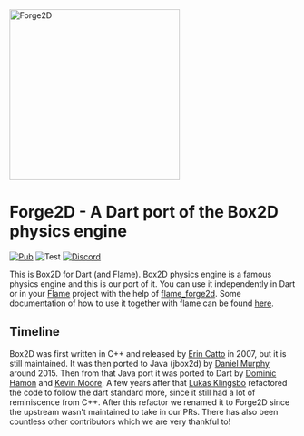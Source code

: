 <img alt="Forge2D" src="https://raw.githubusercontent.com/flame-engine/forge2d/master/design/with-text.png" width="300" />

# Forge2D - A Dart port of the Box2D physics engine
[![Pub](https://img.shields.io/pub/v/forge2d.svg?style=popout)](https://pub.dartlang.org/packages/forge2d) ![Test](https://github.com/flame-engine/forge2d/workflows/Test/badge.svg?branch=master&event=push) [![Discord](https://img.shields.io/discord/509714518008528896.svg)](https://discord.gg/pxrBmy4)

This is Box2D for Dart (and Flame).
Box2D physics engine is a famous physics engine and this is our port of it.
You can use it independently in Dart or in your [Flame](https://github.com/flame-engine/flame) project with the help of [flame_forge2d](https://github.com/flame-engine/flame_forge2d).
Some documentation of how to use it together with flame can be found [here](https://github.com/flame-engine/flame/blob/master/doc/box2d.md).

## Timeline
Box2D was first written in C++ and released by [Erin Catto](https://github.com/erincatto) in 2007, but it is still maintained.
It was then ported to Java (jbox2d) by [Daniel Murphy](https://github.com/dmurph) around 2015.
Then from that Java port it was ported to Dart by [Dominic Hamon](https://github.com/dominichamon) and [Kevin Moore](https://github.com/kevmoo).
A few years after that [Lukas Klingsbo](https://github.com/spydon) refactored the code to follow the dart standard more, since it still had a lot of reminiscence from C++.
After this refactor we renamed it to Forge2D since the upstream wasn't maintained to take in our PRs.
There has also been countless other contributors which we are very thankful to!

